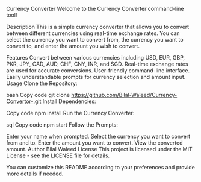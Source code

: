 
Currency Converter
Welcome to the Currency Converter command-line tool!

Description
This is a simple currency converter that allows you to convert between different currencies using real-time exchange rates. You can select the currency you want to convert from, the currency you want to convert to, and enter the amount you wish to convert.

Features
Convert between various currencies including USD, EUR, GBP, PKR, JPY, CAD, AUD, CHF, CNY, INR, and SGD.
Real-time exchange rates are used for accurate conversions.
User-friendly command-line interface.
Easily understandable prompts for currency selection and amount input.
Usage
Clone the Repository:

bash
Copy code
git clone https://github.com/Bilal-Waleed/Currency-Convertor-.git
Install Dependencies:

Copy code
npm install
Run the Currency Converter:

sql
Copy code
npm start
Follow the Prompts:

Enter your name when prompted.
Select the currency you want to convert from and to.
Enter the amount you want to convert.
View the converted amount.
Author
Bilal Waleed 
License
This project is licensed under the MIT License - see the LICENSE file for details.

You can customize this README according to your preferences and provide more details if needed.






